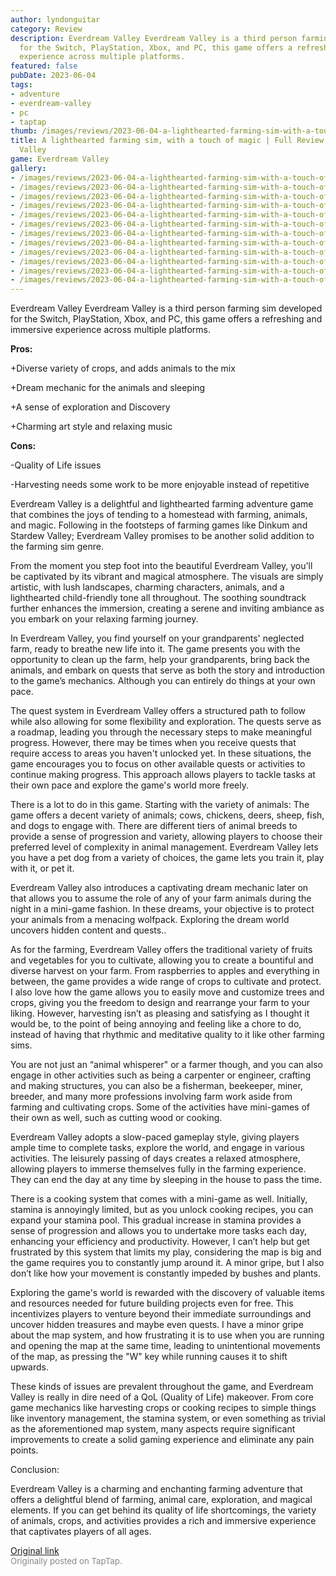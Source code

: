 ```yaml
---
author: lyndonguitar
category: Review
description: Everdream Valley Everdream Valley is a third person farming sim developed
  for the Switch, PlayStation, Xbox, and PC, this game offers a refreshing and immersive
  experience across multiple platforms.
featured: false
pubDate: 2023-06-04
tags:
- adventure
- everdream-valley
- pc
- taptap
thumb: /images/reviews/2023-06-04-a-lighthearted-farming-sim-with-a-touch-of-magic--full-review---everdream-valley-0.avif
title: A lighthearted farming sim, with a touch of magic | Full Review - Everdream
  Valley
game: Everdream Valley
gallery:
- /images/reviews/2023-06-04-a-lighthearted-farming-sim-with-a-touch-of-magic--full-review---everdream-valley-0.avif
- /images/reviews/2023-06-04-a-lighthearted-farming-sim-with-a-touch-of-magic--full-review---everdream-valley-1.avif
- /images/reviews/2023-06-04-a-lighthearted-farming-sim-with-a-touch-of-magic--full-review---everdream-valley-2.avif
- /images/reviews/2023-06-04-a-lighthearted-farming-sim-with-a-touch-of-magic--full-review---everdream-valley-3.avif
- /images/reviews/2023-06-04-a-lighthearted-farming-sim-with-a-touch-of-magic--full-review---everdream-valley-4.avif
- /images/reviews/2023-06-04-a-lighthearted-farming-sim-with-a-touch-of-magic--full-review---everdream-valley-5.avif
- /images/reviews/2023-06-04-a-lighthearted-farming-sim-with-a-touch-of-magic--full-review---everdream-valley-6.avif
- /images/reviews/2023-06-04-a-lighthearted-farming-sim-with-a-touch-of-magic--full-review---everdream-valley-7.avif
- /images/reviews/2023-06-04-a-lighthearted-farming-sim-with-a-touch-of-magic--full-review---everdream-valley-8.avif
- /images/reviews/2023-06-04-a-lighthearted-farming-sim-with-a-touch-of-magic--full-review---everdream-valley-9.avif
- /images/reviews/2023-06-04-a-lighthearted-farming-sim-with-a-touch-of-magic--full-review---everdream-valley-10.avif
- /images/reviews/2023-06-04-a-lighthearted-farming-sim-with-a-touch-of-magic--full-review---everdream-valley-11.avif
---
```

Everdream Valley
Everdream Valley is a third person farming sim developed for the Switch, PlayStation, Xbox, and PC, this game offers a refreshing and immersive experience across multiple platforms.


**Pros:**


+Diverse variety of crops, and adds animals to the mix

+Dream mechanic for the animals and sleeping

+A sense of exploration and Discovery

+Charming art style and relaxing music


**Cons:**


-Quality of Life issues

-Harvesting needs some work to be more enjoyable instead of repetitive

Everdream Valley is a delightful and lighthearted farming adventure game that combines the joys of tending to a homestead with farming, animals, and magic. Following in the footsteps of farming games like Dinkum and Stardew Valley; Everdream Valley promises to be another solid addition to the farming sim genre.

From the moment you step foot into the beautiful Everdream Valley, you'll be captivated by its vibrant and magical atmosphere. The visuals are simply artistic, with lush landscapes, charming characters, animals, and a lighthearted child-friendly tone all throughout. The soothing soundtrack further enhances the immersion, creating a serene and inviting ambiance as you embark on your relaxing farming journey.

In Everdream Valley, you find yourself on your grandparents' neglected farm, ready to breathe new life into it. The game presents you with the opportunity to clean up the farm, help your grandparents, bring back the animals, and embark on quests that serve as both the story and introduction to the game’s mechanics. Although you can entirely do things at your own pace.

The quest system in Everdream Valley offers a structured path to follow while also allowing for some flexibility and exploration. The quests serve as a roadmap, leading you through the necessary steps to make meaningful progress. However, there may be times when you receive quests that require access to areas you haven't unlocked yet. In these situations, the game encourages you to focus on other available quests or activities to continue making progress. This approach allows players to tackle tasks at their own pace and explore the game's world more freely.

There is a lot to do in this game. Starting with the variety of animals: The game offers a decent variety of animals; cows, chickens, deers, sheep, fish, and dogs to engage with. There are different tiers of animal breeds to provide a sense of progression and variety, allowing players to choose their preferred level of complexity in animal management. Everdream Valley lets you have a pet dog from a variety of choices, the game lets you train it, play with it, or pet it.

Everdream Valley also introduces a captivating dream mechanic later on that allows you to assume the role of any of your farm animals during the night in a mini-game fashion. In these dreams, your objective is to protect your animals from a menacing wolfpack. Exploring the dream world uncovers hidden content and quests..

As for the farming, Everdream Valley offers the traditional variety of fruits and vegetables for you to cultivate, allowing you to create a bountiful and diverse harvest on your farm. From raspberries to apples and everything in between, the game provides a wide range of crops to cultivate and protect. I also love how the game allows you to easily move and customize trees and crops, giving you the freedom to design and rearrange your farm to your liking. However, harvesting isn’t as pleasing and satisfying as I thought it would be, to the point of being annoying and feeling like a chore to do, instead of having that rhythmic and meditative quality to it like other farming sims.

You are not just an “animal whisperer" or a farmer though, and you can also engage in other activities such as being a carpenter or engineer, crafting and making structures, you can also be a fisherman, beekeeper, miner, breeder, and many more professions involving farm work aside from farming and cultivating crops. Some of the activities have mini-games of their own as well, such as cutting wood or cooking.

Everdream Valley adopts a slow-paced gameplay style, giving players ample time to complete tasks, explore the world, and engage in various activities. The leisurely passing of days creates a relaxed atmosphere, allowing players to immerse themselves fully in the farming experience. They can end the day at any time by sleeping in the house to pass the time.

There is a cooking system that comes with a mini-game as well. Initially, stamina is annoyingly limited, but as you unlock cooking recipes, you can expand your stamina pool. This gradual increase in stamina provides a sense of progression and allows you to undertake more tasks each day, enhancing your efficiency and productivity. However, I can’t help but get frustrated by this system that limits my play, considering the map is big and the game requires you to constantly jump around it. A minor gripe, but I also don’t like how your movement is constantly impeded by bushes and plants.

Exploring the game's world is rewarded with the discovery of valuable items and resources needed for future building projects even for free. This incentivizes players to venture beyond their immediate surroundings and uncover hidden treasures and maybe even quests. I have a minor gripe about the map system, and how frustrating it is to use when you are running and opening the map at the same time, leading to unintentional movements of the map, as pressing the "W" key while running causes it to shift upwards.

These kinds of issues are prevalent throughout the game, and Everdream Valley is really in dire need of a QoL (Quality of Life) makeover. From core game mechanics like harvesting crops or cooking recipes to simple things like inventory management, the stamina system, or even something as trivial as the aforementioned map system, many aspects require significant improvements to create a solid gaming experience and eliminate any pain points.

Conclusion:

Everdream Valley is a charming and enchanting farming adventure that offers a delightful blend of farming, animal care, exploration, and magical elements. If you can get behind its quality of life shortcomings, the variety of animals, crops, and activities provides a rich and immersive experience that captivates players of all ages.

[Original link](https://www.taptap.io/post/5761728)<br><span style="font-size: 0.95em; color: #888;">Originally posted on TapTap.</span>